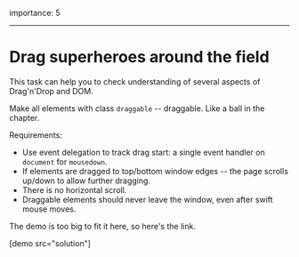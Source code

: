 importance: 5

---

# Drag superheroes around the field

This task can help you to check understanding of several aspects of Drag'n'Drop and DOM.

Make all elements with class `draggable` -- draggable. Like a ball in the chapter.

Requirements:

- Use event delegation to track drag start: a single event handler on `document` for `mousedown`.
- If elements are dragged to top/bottom window edges -- the page scrolls up/down to allow further dragging.
- There is no horizontal scroll.
- Draggable elements should never leave the window, even after swift mouse moves.

The demo is too big to fit it here, so here's the link.

[demo src="solution"]
